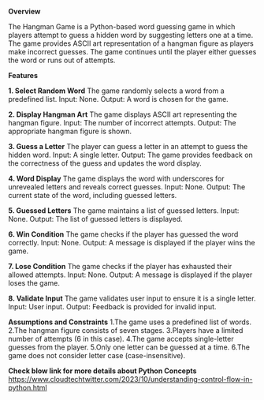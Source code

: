 ******Overview******

The Hangman Game is a Python-based word guessing game in which players attempt to guess a hidden word by suggesting letters one at a time. The game provides ASCII art representation of a hangman figure as players make incorrect guesses. The game continues until the player either guesses the word or runs out of attempts.

****Features****

**1. Select Random Word**
The game randomly selects a word from a predefined list.
Input: None.
Output: A word is chosen for the game.

**2. Display Hangman Art**
The game displays ASCII art representing the hangman figure.
Input: The number of incorrect attempts.
Output: The appropriate hangman figure is shown.

**3. Guess a Letter**
The player can guess a letter in an attempt to guess the hidden word.
Input: A single letter.
Output: The game provides feedback on the correctness of the guess and updates the word display.

**4. Word Display**
The game displays the word with underscores for unrevealed letters and reveals correct guesses.
Input: None.
Output: The current state of the word, including guessed letters.

**5. Guessed Letters**
The game maintains a list of guessed letters.
Input: None.
Output: The list of guessed letters is displayed.

**6. Win Condition**
The game checks if the player has guessed the word correctly.
Input: None.
Output: A message is displayed if the player wins the game.

**7. Lose Condition**
The game checks if the player has exhausted their allowed attempts.
Input: None.
Output: A message is displayed if the player loses the game.

**8. Validate Input**
The game validates user input to ensure it is a single letter.
Input: User input.
Output: Feedback is provided for invalid input.

**Assumptions and Constraints**
1.The game uses a predefined list of words.
2.The hangman figure consists of seven stages.
3.Players have a limited number of attempts (6 in this case).
4.The game accepts single-letter guesses from the player.
5.Only one letter can be guessed at a time.
6.The game does not consider letter case (case-insensitive).

****Check blow link for more details about Python Concepts****
https://www.cloudtechtwitter.com/2023/10/understanding-control-flow-in-python.html
